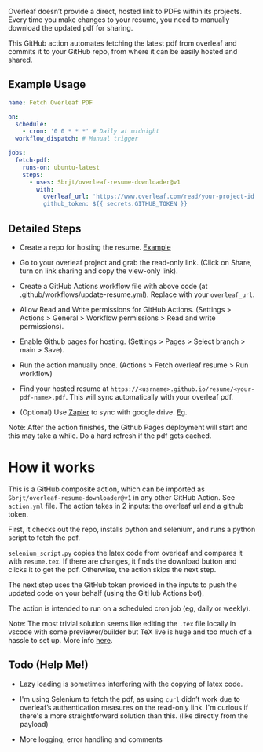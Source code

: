 Overleaf doesn’t provide a direct, hosted link to PDFs within its projects. Every time you make changes to your resume, you need to manually download the updated pdf for sharing.

This GitHub action automates fetching the latest pdf from overleaf and commits it to your GitHub repo, from where it can be easily hosted and shared.

## Example Usage

```yaml
name: Fetch Overleaf PDF

on:
  schedule:
    - cron: '0 0 * * *' # Daily at midnight
  workflow_dispatch: # Manual trigger

jobs:
  fetch-pdf:
    runs-on: ubuntu-latest
    steps:
      - uses: Sbrjt/overleaf-resume-downloader@v1
        with:
          overleaf_url: 'https://www.overleaf.com/read/your-project-id # Replace with your overleaf-url
          github_token: ${{ secrets.GITHUB_TOKEN }}
```

## Detailed Steps

- Create a repo for hosting the resume. [Example](https://github.com/Sbrjt/resume)

- Go to your overleaf project and grab the read-only link. (Click on Share, turn on link sharing and copy the view-only link).

- Create a GitHub Actions workflow file with above code (at .github/workflows/update-resume.yml). Replace with your `overleaf_url`.

- Allow Read and Write permissions for GitHub Actions. (Settings > Actions > General > Workflow permissions > Read and write permissions).

- Enable Github pages for hosting. (Settings > Pages > Select branch > main > Save).

- Run the action manually once. (Actions > Fetch overleaf resume > Run workflow)

- Find your hosted resume at `https://<usrname>.github.io/resume/<your-pdf-name>.pdf`. This will sync automatically with your overleaf pdf.

- (Optional) Use [Zapier](https://youtu.be/d5g-pIeoUL4) to sync with google drive. [Eg](https://zapier.com/shared/97c52bfb5e6295840a45c82f90d4e6e7bcd23037).

Note: After the action finishes, the Github Pages deployment will start and this may take a while. Do a hard refresh if the pdf gets cached.

# How it works

This is a GitHub composite action, which can be imported as `Sbrjt/overleaf-resume-downloader@v1` in any other GitHub Action. See `action.yml` file. The action takes in 2 inputs: the overleaf url and a github token.

First, it checks out the repo, installs python and selenium, and runs a python script to fetch the pdf.

`selenium_script.py` copies the latex code from overleaf and compares it with `resume.tex`. If there are changes, it finds the download button and clicks it to get the pdf. Otherwise, the action skips the next step.

The next step uses the GitHub token provided in the inputs to push the updated code on your behalf (using the GitHub Actions bot).

The action is intended to run on a scheduled cron job (eg, daily or weekly).

Note: The most trivial solution seems like editing the `.tex` file locally in vscode with some previewer/builder but TeX live is huge and too much of a hassle to set up. More info [here](https://mark-wang.com/blog/2022/latex/).

## Todo (Help Me!)

- Lazy loading is sometimes interfering with the copying of latex code.

- I'm using Selenium to fetch the pdf, as using `curl` didn’t work due to overleaf’s authentication measures on the read-only link. I'm curious if there's a more straightforward solution than this. (like directly from the payload)

- More logging, error handling and comments
